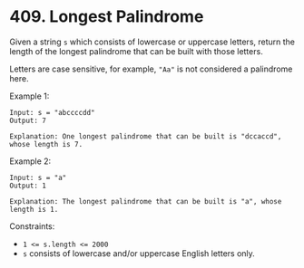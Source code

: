 # 409. Longest Palindrome

Given a string `s` which consists of lowercase or uppercase letters, return the length of the longest palindrome that can be built with those letters.

Letters are case sensitive, for example, `"Aa"` is not considered a palindrome here.

Example 1:

    Input: s = "abccccdd"
    Output: 7

    Explanation: One longest palindrome that can be built is "dccaccd", whose length is 7.

Example 2:

    Input: s = "a"
    Output: 1

    Explanation: The longest palindrome that can be built is "a", whose length is 1.

Constraints:

- `1 <= s.length <= 2000`
- `s` consists of lowercase and/or uppercase English letters only.